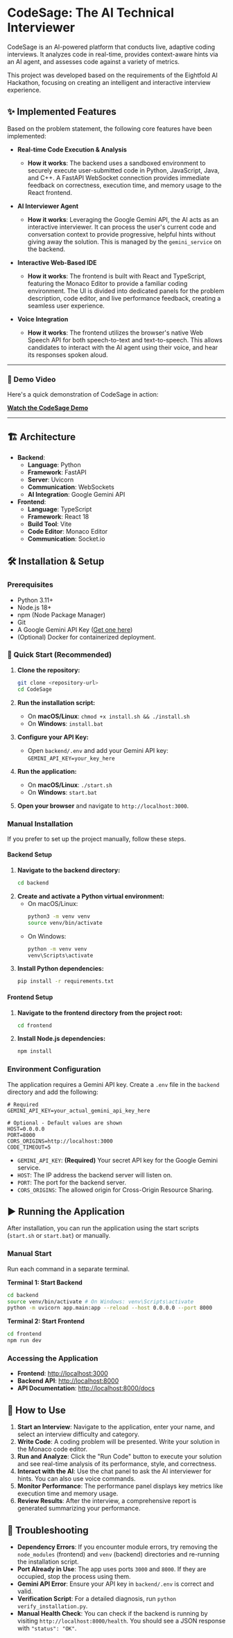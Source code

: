 # CodeSage: The AI Technical Interviewer

CodeSage is an AI-powered platform that conducts live, adaptive coding interviews. It analyzes code in real-time, provides context-aware hints via an AI agent, and assesses code against a variety of metrics.

This project was developed based on the requirements of the Eightfold AI Hackathon, focusing on creating an intelligent and interactive interview experience.

## ✨ Implemented Features

Based on the problem statement, the following core features have been implemented:

-   **Real-time Code Execution & Analysis**
    -   **How it works**: The backend uses a sandboxed environment to securely execute user-submitted code in Python, JavaScript, Java, and C++. A FastAPI WebSocket connection provides immediate feedback on correctness, execution time, and memory usage to the React frontend.

-   **AI Interviewer Agent**
    -   **How it works**: Leveraging the Google Gemini API, the AI acts as an interactive interviewer. It can process the user's current code and conversation context to provide progressive, helpful hints without giving away the solution. This is managed by the `gemini_service` on the backend.

-   **Interactive Web-Based IDE**
    -   **How it works**: The frontend is built with React and TypeScript, featuring the Monaco Editor to provide a familiar coding environment. The UI is divided into dedicated panels for the problem description, code editor, and live performance feedback, creating a seamless user experience.

-   **Voice Integration**
    -   **How it works**: The frontend utilizes the browser's native Web Speech API for both speech-to-text and text-to-speech. This allows candidates to interact with the AI agent using their voice, and hear its responses spoken aloud.

---

### 🎥 Demo Video

Here's a quick demonstration of CodeSage in action:

[**Watch the CodeSage Demo**](https://youtu.be/IpnebJaxouU?si=iIDgRkcvNyvZ7z0n)

---


## 🏗️ Architecture

-   **Backend**:
    -   **Language**: Python
    -   **Framework**: FastAPI
    -   **Server**: Uvicorn
    -   **Communication**: WebSockets
    -   **AI Integration**: Google Gemini API
-   **Frontend**:
    -   **Language**: TypeScript
    -   **Framework**: React 18
    -   **Build Tool**: Vite
    -   **Code Editor**: Monaco Editor
    -   **Communication**: Socket.io

## 🛠️ Installation & Setup

### Prerequisites

-   Python 3.11+
-   Node.js 18+
-   npm (Node Package Manager)
-   Git
-   A Google Gemini API Key ([Get one here](https://makersuite.google.com/app/apikey))
-   (Optional) Docker for containerized deployment.

### 🚀 Quick Start (Recommended)

1.  **Clone the repository:**
    ```bash
    git clone <repository-url>
    cd CodeSage
    ```

2.  **Run the installation script:**
    *   On **macOS/Linux**: `chmod +x install.sh && ./install.sh`
    *   On **Windows**: `install.bat`

3.  **Configure your API Key:**
    *   Open `backend/.env` and add your Gemini API key: `GEMINI_API_KEY=your_key_here`

4.  **Run the application:**
    *   On **macOS/Linux**: `./start.sh`
    *   On **Windows**: `start.bat`

5.  **Open your browser** and navigate to `http://localhost:3000`.

### Manual Installation

If you prefer to set up the project manually, follow these steps.

#### Backend Setup
1.  **Navigate to the backend directory:**
    ```bash
    cd backend
    ```
2.  **Create and activate a Python virtual environment:**
    *   On macOS/Linux:
        ```bash
        python3 -m venv venv
        source venv/bin/activate
        ```
    *   On Windows:
        ```cmd
        python -m venv venv
        venv\Scripts\activate
        ```
3.  **Install Python dependencies:**
    ```bash
    pip install -r requirements.txt
    ```

#### Frontend Setup
1.  **Navigate to the frontend directory from the project root:**
    ```bash
    cd frontend
    ```
2.  **Install Node.js dependencies:**
    ```bash
    npm install
    ```

### Environment Configuration

The application requires a Gemini API key. Create a `.env` file in the `backend` directory and add the following:

```env
# Required
GEMINI_API_KEY=your_actual_gemini_api_key_here

# Optional - Default values are shown
HOST=0.0.0.0
PORT=8000
CORS_ORIGINS=http://localhost:3000
CODE_TIMEOUT=5
```
-   `GEMINI_API_KEY`: **(Required)** Your secret API key for the Google Gemini service.
-   `HOST`: The IP address the backend server will listen on.
-   `PORT`: The port for the backend server.
-   `CORS_ORIGINS`: The allowed origin for Cross-Origin Resource Sharing.

## ▶️ Running the Application

After installation, you can run the application using the start scripts (`start.sh` or `start.bat`) or manually.

### Manual Start

Run each command in a separate terminal.

**Terminal 1: Start Backend**
```bash
cd backend
source venv/bin/activate # On Windows: venv\Scripts\activate
python -m uvicorn app.main:app --reload --host 0.0.0.0 --port 8000
```

**Terminal 2: Start Frontend**
```bash
cd frontend
npm run dev
```

### Accessing the Application
-   **Frontend**: [http://localhost:3000](http://localhost:3000)
-   **Backend API**: [http://localhost:8000](http://localhost:8000)
-   **API Documentation**: [http://localhost:8000/docs](http://localhost:8000/docs)

## 📖 How to Use

1.  **Start an Interview**: Navigate to the application, enter your name, and select an interview difficulty and category.
2.  **Write Code**: A coding problem will be presented. Write your solution in the Monaco code editor.
3.  **Run and Analyze**: Click the "Run Code" button to execute your solution and see real-time analysis of its performance, style, and correctness.
4.  **Interact with the AI**: Use the chat panel to ask the AI interviewer for hints. You can also use voice commands.
5.  **Monitor Performance**: The performance panel displays key metrics like execution time and memory usage.
6.  **Review Results**: After the interview, a comprehensive report is generated summarizing your performance.

## 🔧 Troubleshooting

-   **Dependency Errors**: If you encounter module errors, try removing the `node_modules` (frontend) and `venv` (backend) directories and re-running the installation script.
-   **Port Already in Use**: The app uses ports `3000` and `8000`. If they are occupied, stop the process using them.
-   **Gemini API Error**: Ensure your API key in `backend/.env` is correct and valid.
-   **Verification Script**: For a detailed diagnosis, run `python verify_installation.py`.
-   **Manual Health Check**: You can check if the backend is running by visiting `http://localhost:8000/health`. You should see a JSON response with `"status": "OK"`.
